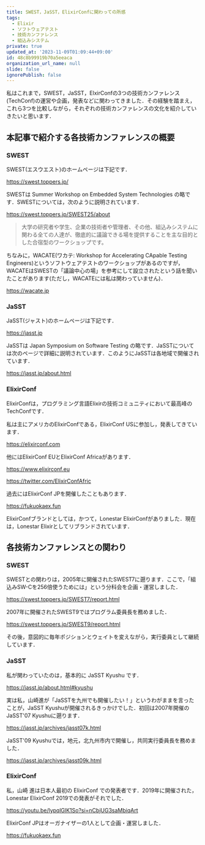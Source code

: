 ```yaml
---
title: SWEST，JaSST，ElixirConfに関わっての所感
tags:
  - Elixir
  - ソフトウェアテスト
  - 技術カンファレンス
  - 組込みシステム
private: true
updated_at: '2023-11-09T01:09:44+09:00'
id: 48c8b99919b70a5eeaca
organization_url_name: null
slide: false
ignorePublish: false
---
```

私はこれまで，SWEST，JaSST，ElxirConfの3つの技術カンファレンス(TechConf)の運営や企画，発表などに関わってきました．その経験を踏まえ，これら3つを比較しながら，それぞれの技術カンファレンスの文化を紹介していきたいと思います．

## 本記事で紹介する各技術カンファレンスの概要

### SWEST

SWEST(エスウエスト)のホームページは下記です．

https://swest.toppers.jp/

SWESTは Summer Workshop on Embedded System Technologies の略です．SWESTについては，次のように説明されています．

https://swest.toppers.jp/SWEST25/about

> 大学の研究者や学生、企業の技術者や管理者、その他、組込みシステムに関わる全ての人達が、徹底的に議論できる場を提供することを主な目的とした合宿型のワークショップです。

ちなみに，WACATE(ワカテ: Workshop for Accelerating CApable Testing Engineers)というソフトウェアテストのワークショップがあるのですが，WACATEはSWESTの「議論中心の場」を参考にして設立されたという話を聞いたことがあります(ただし，WACATEには私は関わっていません)．

https://wacate.jp

### JaSST

JaSST(ジャスト)のホームページは下記です．

https://jasst.jp

JaSSTは Japan Symposium on Software Testing の略です．JaSSTについては次のページで詳細に説明されています．このようにJaSSTは各地域で開催されています．

https://jasst.jp/about.html


### ElixirConf

ElixirConfは，プログラミング言語Elixirの技術コミュニティにおいて最高峰のTechConfです．

私は主にアメリカのElixirConfである，ElixirConf USに参加し，発表してきています．

https://elixirconf.com

他にはElixirConf EUとElixirConf Africaがあります．

https://www.elixirconf.eu

https://twitter.com/ElixirConfAfric

過去にはElixirConf JPを開催したこともあります．

https://fukuokaex.fun

ElixirConfブランドとしては，かつて，Lonestar ElixirConfがありました．現在は，Lonestar Elixirとしてリブランドされています．

## 各技術カンファレンスとの関わり

### SWEST

SWESTとの関わりは，2005年に開催されたSWEST7に遡ります．ここで，「組込みSW-Cを256倍使うためには」という分科会を企画・運営しました．

https://swest.toppers.jp/SWEST7/report.html

2007年に開催されたSWEST9ではプログラム委員長を務めました．

https://swest.toppers.jp/SWEST9/report.html

その後，意図的に毎年ポジションとウェイトを変えながら，実行委員として継続しています．

### JaSST

私が関わっていたのは，基本的に JaSST Kyushu です．

https://jasst.jp/about.html#kyushu

実は私，山崎進が「JaSSTを九州でも開催したい！」というわがままを言ったことが，JaSST Kyushuが開催されるきっかけでした．初回は2007年開催のJaSST'07 Kyushuに遡ります．

https://jasst.jp/archives/jasst07k.html

JaSST'09 Kyushuでは，地元，北九州市内で開催し，共同実行委員長を務めました．

https://jasst.jp/archives/jasst09k.html

### ElixirConf

私，山崎 進は日本人最初の ElixirConf での発表者です．2019年に開催された，Lonestar ElixirConf 2019での発表がそれでした．

https://youtu.be/lypqlGlK1So?si=nCbjUG3saMbiqArt

ElixirConf JPはオーガナイザーの1人として企画・運営しました．

https://fukuokaex.fun


